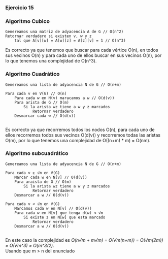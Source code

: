 ### Ejercicio 15

### Algoritmo Cubico
```
Genereamos una matriz de adyacencia A de G // O(n^2)
Retornar verdadero si existen v, w y z 
    tal que A[v][w] = A[w][z] = A[z][v] = 1 // O(n^3)
```
Es correcto ya que tenemos que buscar para cada vértice O(n), en todos sus vecinos O(n) y para cada uno de ellos buscar en sus vecinos O(n), por lo que tenemos una complejidad de O(n^3).

### Algoritmo Cuadrático
```
Genereamos una lista de adyacencia N de G // O(n+m)

Para cada v en V(G) // O(n)
    Para cada w en N(v) maracamos a w // O(d(v)) 
    Para arista de G // O(m)
        Si la arista wz tiene a w y z marcados
            Retornar verdadero
    Desmarcar cada w // O(d(v))
        
```
Es correcto ya que recorremos todos los nodos O(n), para cada uno de ellos recorremos todos sus vecinos O(d(v)) y recorremos todas las aristas O(m), por lo que tenemos una complejidad de O((n+m) * m) = O(nm).

### Algoritmo subcuadrático
```
Genereamos una lista de adyacencia N de G // O(n+m)

Para cada v ≥ √m en V(G)
    Marcar cada w en N[v] // O(d(v))
    Para araista de G // O(m)
        Si la arista wz tiene a w y z marcados
            Retornar verdadero
    Desmarcar a w // O(d(v))

Para cada v < √m en V(G)
    Marcamos cada w en N[v] // O(d(v))
    Para cada w en N[v] que tenga d(w) < √m 
        Si existe z en N[w] que esta marcado 
            Retornar verdadero
    Desmarcar a w // O(d(v))
    
```
En este caso la complejidad es _O(n√m + m√m) = O(√m(n+m)) = O(√m(2m)) = O(√m^3) = O(m^3/2)_.\
Usando que m > n del enunciado